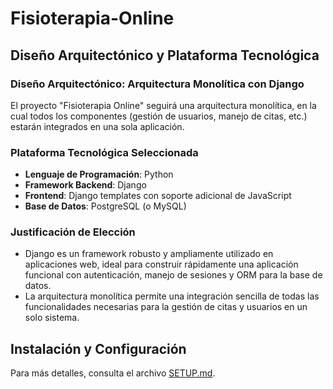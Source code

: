 # Fisioterapia-Online
## Diseño Arquitectónico y Plataforma Tecnológica

### Diseño Arquitectónico: Arquitectura Monolítica con Django
El proyecto "Fisioterapia Online" seguirá una arquitectura monolítica, en la cual todos los componentes (gestión de usuarios, manejo de citas, etc.) estarán integrados en una sola aplicación.

### Plataforma Tecnológica Seleccionada
- **Lenguaje de Programación**: Python
- **Framework Backend**: Django
- **Frontend**: Django templates con soporte adicional de JavaScript
- **Base de Datos**: PostgreSQL (o MySQL)

### Justificación de Elección
- Django es un framework robusto y ampliamente utilizado en aplicaciones web, ideal para construir rápidamente una aplicación funcional con autenticación, manejo de sesiones y ORM para la base de datos.
- La arquitectura monolítica permite una integración sencilla de todas las funcionalidades necesarias para la gestión de citas y usuarios en un solo sistema.

## Instalación y Configuración
Para más detalles, consulta el archivo [SETUP.md](SETUP.md).


